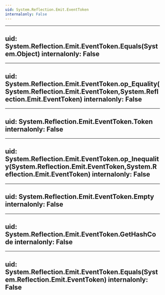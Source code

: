 ```yaml
---
uid: System.Reflection.Emit.EventToken
internalonly: False
---
```


---
uid: System.Reflection.Emit.EventToken.Equals(System.Object)
internalonly: False
---

---
uid: System.Reflection.Emit.EventToken.op_Equality(System.Reflection.Emit.EventToken,System.Reflection.Emit.EventToken)
internalonly: False
---

---
uid: System.Reflection.Emit.EventToken.Token
internalonly: False
---

---
uid: System.Reflection.Emit.EventToken.op_Inequality(System.Reflection.Emit.EventToken,System.Reflection.Emit.EventToken)
internalonly: False
---

---
uid: System.Reflection.Emit.EventToken.Empty
internalonly: False
---

---
uid: System.Reflection.Emit.EventToken.GetHashCode
internalonly: False
---

---
uid: System.Reflection.Emit.EventToken.Equals(System.Reflection.Emit.EventToken)
internalonly: False
---
